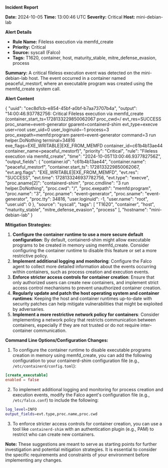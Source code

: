**Incident Report**

**Date:** 2024-10-05
**Time:** 13:00:46 UTC
**Severity:** Critical
**Host:** mini-debian-lab

**Alert Details**

* **Rule Name:** Fileless execution via memfd_create
* **Priority:** Critical
* **Source:** syscall (Falco)
* **Tags:** T1620, container, host, maturity_stable, mitre_defense_evasion, process

**Summary:**
A critical fileless execution event was detected on the mini-debian-lab host. The event occurred in a container named peaceful_mestorf, where an executable program was created using the memfd_create system call.

**Alert Content**

{
    "uuid": "cec8d1cb-e854-45bf-a0bf-b7aa73707b4a",
    "output": "14:00:46.937782756: Critical Fileless execution via memfd_create (container_start_ts=1728133229850062067 proc_cwd=/ evt_res=SUCCESS proc_sname=event-generator gparent=containerd-shim evt_type=execve user=root user_uid=0 user_loginuid=-1 process=3 proc_exepath=memfd:program parent=event-generator command=3 run helper.DoNothing terminal=34816 exe_flags=EXE_WRITABLE|EXE_FROM_MEMFD container_id=c61b4b13ae44 container_name=peaceful_mestorf)",
    "priority": "Critical",
    "rule": "Fileless execution via memfd_create",
    "time": "2024-10-05T13:00:46.937782756Z",
    "output_fields": {
        "container.id": "c61b4b13ae44",
        "container.name": "peaceful_mestorf",
        "container.start_ts": 1728133229850062067,
        "evt.arg.flags": "EXE_WRITABLE|EXE_FROM_MEMFD",
        "evt.res": "SUCCESS",
        "evt.time": 1728133246937782756,
        "evt.type": "execve",
        "proc.aname[2]": "containerd-shim",
        "proc.cmdline": "3 run helper.DoNothing",
        "proc.cwd": "/",
        "proc.exepath": "memfd:program",
        "proc.name": "3",
        "proc.pname": "event-generator",
        "proc.sname": "event-generator",
        "proc.tty": 34816,
        "user.loginuid": -1,
        "user.name": "root",
        "user.uid": 0
    },
    "source": "syscall",
    "tags": [
        "T1620",
        "container",
        "host",
        "maturity_stable",
        "mitre_defense_evasion",
        "process"
    ],
    "hostname": "mini-debian-lab"
}

**Mitigation Strategies:**

1. **Configure the container runtime to use a more secure default configuration**: By default, containerd-shim might allow executable programs to be created in memory using memfd_create. Consider configuring the container runtime to disable this feature or set a more restrictive policy.
2. **Implement additional logging and monitoring**: Configure the Falco agent to collect more detailed information about the events occurring within containers, such as process creation and execution events.
3. **Enforce stricter access controls for container creation**: Ensure that only authorized users can create new containers, and implement strict access control mechanisms to prevent unauthorized container creation.
4. **Regularly update and patch the host operating system and container runtimes**: Keeping the host and container runtimes up-to-date with security patches can help mitigate vulnerabilities that might be exploited by adversaries.
5. **Implement a more restrictive network policy for containers**: Consider implementing a network policy that restricts communication between containers, especially if they are not trusted or do not require inter-container communication.

**Command Line Options/Configuration Changes:**

1. To configure the container runtime to disable executable programs creation in memory using memfd_create, you can add the following configuration to your containerd-shim configuration file (e.g., `/etc/containerd/config.toml`):
```toml
[create_executable]
enabled = false
```
2. To implement additional logging and monitoring for process creation and execution events, modify the Falco agent's configuration file (e.g., `/etc/falco.conf`) to include the following:
```bash
log_level=INFO
output_fields=evt.type,proc.name,proc.cwd
```
3. To enforce stricter access controls for container creation, you can use a tool like `containerd-shim` with an authentication plugin (e.g., PAM) to restrict who can create new containers.

**Note:** These suggestions are meant to serve as starting points for further investigation and potential mitigation strategies. It is essential to consider the specific requirements and constraints of your environment before implementing any changes.